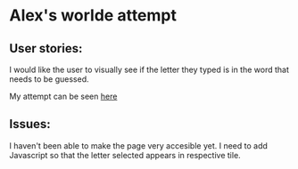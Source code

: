 # Alex's worlde attempt 

## User stories: 

I would like the user to visually see if the letter they typed is in the word that needs to be guessed. 

My attempt can be seen [here](https://alexpd93.github.io/alex-wordle-attempt/)

## Issues:
I haven't been able to make the page very accesible yet. 
I need to add Javascript so that the letter selected appears in respective tile. 
